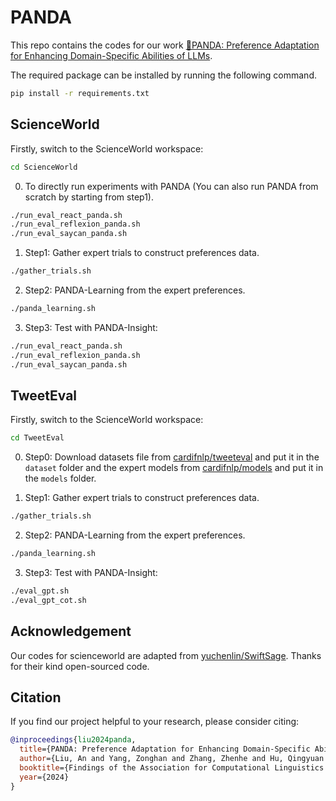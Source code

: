 # PANDA
This repo contains the codes for our work 
[🐼PANDA: Preference Adaptation for Enhancing
Domain-Specific Abilities of LLMs](https://arxiv.org/abs/2402.12835).

The required package can be installed by running the following command.
```sh
pip install -r requirements.txt
```

## ScienceWorld
Firstly, switch to the ScienceWorld workspace:
```sh
cd ScienceWorld
```

0. To directly run experiments with PANDA (You can also run PANDA from scratch by starting from step1).
```sh
./run_eval_react_panda.sh
./run_eval_reflexion_panda.sh
./run_eval_saycan_panda.sh
```
1. Step1: Gather expert trials to construct preferences data.
```sh
./gather_trials.sh
```
2. Step2: PANDA-Learning from the expert preferences.
```sh
./panda_learning.sh
```
3. Step3: Test with PANDA-Insight:
```sh
./run_eval_react_panda.sh
./run_eval_reflexion_panda.sh
./run_eval_saycan_panda.sh
```
## TweetEval
Firstly, switch to the ScienceWorld workspace:
```sh
cd TweetEval
```
0. Step0: Download datasets file from [cardifnlp/tweeteval](https://github.com/cardiffnlp/tweeteval) and put it in the `dataset` folder and the expert models from [cardifnlp/models](https://huggingface.co/cardiffnlp) and put it in the `models` folder.

1. Step1: Gather expert trials to construct preferences data.
```sh
./gather_trials.sh
```
2. Step2: PANDA-Learning from the expert preferences.
```sh
./panda_learning.sh
```
3. Step3: Test with PANDA-Insight:
```sh
./eval_gpt.sh
./eval_gpt_cot.sh
```
## Acknowledgement
Our codes for scienceworld are adapted from [yuchenlin/SwiftSage](https://github.com/yuchenlin/SwiftSage). Thanks for their kind open-sourced code.

## Citation 
If you find our project helpful to your research, please consider citing:
```bib
@inproceedings{liu2024panda,
  title={PANDA: Preference Adaptation for Enhancing Domain-Specific Abilities of LLMs},
  author={Liu, An and Yang, Zonghan and Zhang, Zhenhe and Hu, Qingyuan and Li, Peng and Yan, Ming and Zhang, Ji and Huang, Fei and Liu, Yang},
  booktitle={Findings of the Association for Computational Linguistics: ACL 2024},
  year={2024}
}
```
